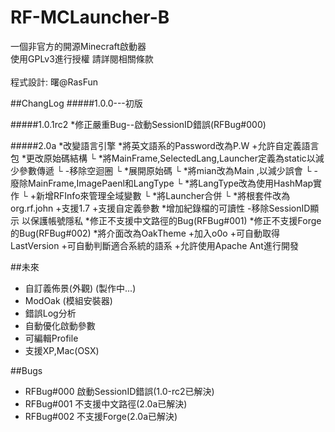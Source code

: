 RF-MCLauncher-B
===============

一個非官方的開源Minecraft啟動器<br>
使用GPLv3進行授權 請詳閱相關條款<br>
<br>
程式設計: 曙@RasFun

##ChangLog
#####1.0.0---初版

#####1.0.1rc2
    *修正嚴重Bug--啟動SessionID錯誤(RFBug#000)

#####2.0a
    *改變語言引擎
    *將英文語系的Password改為P.W
    +允許自定義語言包
    *更改原始碼結構
      └ *將MainFrame,SelectedLang,Launcher定義為static以減少參數傳遞
      └ -移除空迴圈
      └ *展開原始碼
      └ *將mian改為Main ,以減少誤會
      └ -廢除MainFrame,ImagePaenl和LangType
      └ *將LangType改為使用HashMap實作
      └ +新增RFInfo來管理全域變數
      └ *將Launcher合併
      └ *將根套件改為org.rf.john
    +支援1.7
    +支援自定義參數
    *增加紀錄檔的可讀性
    -移除SessionID顯示 以保護帳號隱私
    *修正不支援中文路徑的Bug(RFBug#001)
    *修正不支援Forge的Bug(RFBug#002)
    *將介面改為OakTheme
    +加入o0o
    +可自動取得LastVersion
    +可自動判斷適合系統的語系
    +允許使用Apache Ant進行開發


##未來
- 自訂義佈景(外觀) (製作中...)
- ModOak (模組安裝器)
- 錯誤Log分析
- 自動優化啟動參數
- 可編輯Profile
- 支援XP,Mac(OSX)

##Bugs
- RFBug#000 啟動SessionID錯誤(1.0-rc2已解決)
- RFBug#001 不支援中文路徑(2.0a已解決)
- RFBug#002 不支援Forge(2.0a已解決)